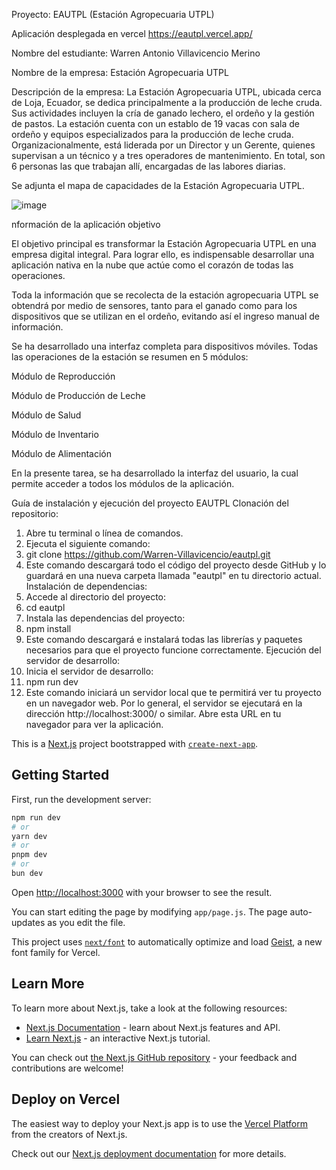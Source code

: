 
Proyecto: EAUTPL (Estación Agropecuaria UTPL)

Aplicación desplegada en vercel
https://eautpl.vercel.app/

Nombre del estudiante: Warren Antonio Villavicencio Merino 

Nombre de la empresa: Estación Agropecuaria UTPL

Descripción de la empresa:
La Estación Agropecuaria UTPL, ubicada cerca de Loja, Ecuador, se dedica principalmente a la producción de leche cruda. Sus actividades incluyen la cría de ganado lechero, el ordeño y la gestión de pastos. La estación cuenta con un establo de 19 vacas con sala de ordeño y equipos especializados para la producción de leche cruda. Organizacionalmente, está liderada por un Director y un Gerente, quienes supervisan a un técnico y a tres operadores de mantenimiento. En total, son 6 personas las que trabajan allí, encargadas de las labores diarias.

Se adjunta el mapa de capacidades de la Estación Agropecuaria UTPL.

![image](https://github.com/user-attachments/assets/8e056259-b9c8-44b4-a771-b9c85e49d8a2)

nformación de la aplicación objetivo

El objetivo principal es transformar la Estación Agropecuaria UTPL en una empresa digital integral. Para lograr ello, es indispensable desarrollar una aplicación nativa en la nube que actúe como el corazón de todas las operaciones.

Toda la información que se recolecta de la estación agropecuaria UTPL se obtendrá por medio de sensores, tanto para el ganado como para los dispositivos que se utilizan en el ordeño, evitando así el ingreso manual de información.

Se ha desarrollado una interfaz completa para dispositivos móviles. Todas las operaciones de la estación se resumen en 5 módulos:

Módulo de Reproducción

Módulo de Producción de Leche

Módulo de Salud

Módulo de Inventario

Módulo de Alimentación

En la presente tarea, se ha desarrollado la interfaz del usuario, la cual permite acceder a todos los módulos de la aplicación.

Guía de instalación y ejecución del proyecto EAUTPL
Clonación del repositorio:
1.	Abre tu terminal o línea de comandos.
2.	Ejecuta el siguiente comando:
3.	git clone https://github.com/Warren-Villavicencio/eautpl.git 
4.	 Este comando descargará todo el código del proyecto desde GitHub y lo guardará en una nueva carpeta llamada "eautpl" en tu directorio actual.
Instalación de dependencias:
1.	Accede al directorio del proyecto:
2.	cd eautpl 
3.	Instala las dependencias del proyecto:
4.	npm install
5.	 Este comando descargará e instalará todas las librerías y paquetes necesarios para que el proyecto funcione correctamente.
Ejecución del servidor de desarrollo:
1.	Inicia el servidor de desarrollo:
2.	npm run dev
3.	 Este comando iniciará un servidor local que te permitirá ver tu proyecto en un navegador web. Por lo general, el servidor se ejecutará en la dirección http://localhost:3000/ o similar. Abre esta URL en tu navegador para ver la aplicación.


This is a [Next.js](https://nextjs.org) project bootstrapped with [`create-next-app`](https://github.com/vercel/next.js/tree/canary/packages/create-next-app).

## Getting Started

First, run the development server:

```bash
npm run dev
# or
yarn dev
# or
pnpm dev
# or
bun dev
```



Open [http://localhost:3000](http://localhost:3000) with your browser to see the result.

You can start editing the page by modifying `app/page.js`. The page auto-updates as you edit the file.

This project uses [`next/font`](https://nextjs.org/docs/app/building-your-application/optimizing/fonts) to automatically optimize and load [Geist](https://vercel.com/font), a new font family for Vercel.

## Learn More

To learn more about Next.js, take a look at the following resources:

- [Next.js Documentation](https://nextjs.org/docs) - learn about Next.js features and API.
- [Learn Next.js](https://nextjs.org/learn) - an interactive Next.js tutorial.

You can check out [the Next.js GitHub repository](https://github.com/vercel/next.js) - your feedback and contributions are welcome!

## Deploy on Vercel

The easiest way to deploy your Next.js app is to use the [Vercel Platform](https://vercel.com/new?utm_medium=default-template&filter=next.js&utm_source=create-next-app&utm_campaign=create-next-app-readme) from the creators of Next.js.

Check out our [Next.js deployment documentation](https://nextjs.org/docs/app/building-your-application/deploying) for more details.

